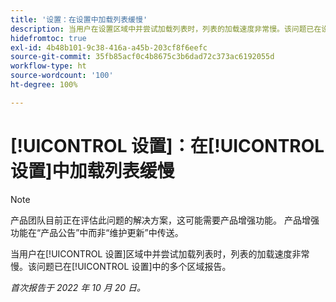 ```yaml
---
title: '设置：在设置中加载列表缓慢'
description: 当用户在设置区域中并尝试加载列表时，列表的加载速度非常慢。该问题已在设置中的多个区域报告。
hidefromtoc: true
exl-id: 4b48b101-9c38-416a-a45b-203cf8f6eefc
source-git-commit: 35fb85acf0c4b8675c3b6dad72c373ac6192055d
workflow-type: ht
source-wordcount: '100'
ht-degree: 100%

---
```


# [!UICONTROL 设置]：在[!UICONTROL 设置]中加载列表缓慢

<!--Converted to story-->

>[!NOTE]
>
>产品团队目前正在评估此问题的解决方案，这可能需要产品增强功能。 产品增强功能在“产品公告”中而非“维护更新”中传送。

当用户在[!UICONTROL 设置]区域中并尝试加载列表时，列表的加载速度非常慢。该问题已在[!UICONTROL 设置]中的多个区域报告。

_首次报告于 2022 年 10 月 20 日。_
